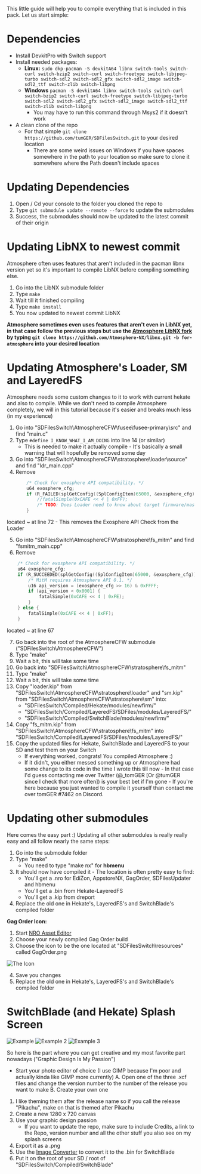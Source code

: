 This little guide will help you to compile everything that is included in this pack. Let us start simple:

# Dependencies

- Install DevkitPro with Switch support
- Install needed packages:
    - **Linux:** ```sudo dkp-pacman -S devkitA64 libnx switch-tools switch-curl switch-bzip2 switch-curl switch-freetype switch-libjpeg-turbo switch-sdl2 switch-sdl2_gfx switch-sdl2_image switch-sdl2_ttf switch-zlib switch-libpng```
    - **Windows** ```pacman -S devkitA64 libnx switch-tools switch-curl switch-bzip2 switch-curl switch-freetype switch-libjpeg-turbo switch-sdl2 switch-sdl2_gfx switch-sdl2_image switch-sdl2_ttf switch-zlib switch-libpng```
        - You may have to run this command through Msys2 if it doesn't work
- A clean clone of the repo
    - For that simple ```git clone https://github.com/tumGER/SDFilesSwitch.git``` to your desired location
        - There are some weird issues on Windows if you have spaces somewhere in the path to your location so make sure to clone it somewhere where the Path doesn't include spaces


# Updating Dependencies

1. Open / Cd your console to the folder you cloned the repo to
2. Type ```git submodule update --remote --force``` to update the submodules
3. Success, the submodules should now be updated to the latest commit of their origin

# Updating LibNX to newest commit

Atmosphere often uses features that aren't included in the pacman libnx version yet so it's important to compile LibNX before compiling something else.

1. Go into the LibNX submodule folder
2. Type ```make```
3. Wait till it finished compiling
4. Type ```make install```
5. You now updated to newest commit LibNX

**Atmosphere sometimes even uses features that aren't even in LibNX yet, in that case follow the previous steps but use the [Atmosphere LibNX fork](https://github.com/Atmosphere-NX/libnx/tree/for-atmosphere) by typing ```git clone https://github.com/Atmosphere-NX/libnx.git -b for-atmosphere``` into your desired location**

# Updating Atmosphere's Loader, SM and LayeredFS

Atmosphere needs some custom changes to it to work with current hekate and also to compile. While we don't need to compile Atmosphere completely, we will in this tutorial because it's easier and breaks much less (in my experience)

1. Go into "SDFilesSwitch\AtmosphereCFW\fusee\fusee-primary\src" and find "main.c"
2. Type ```#define I_KNOW_WHAT_I_AM_DOING``` into line 14 (or similar)
    - This is needed to make it actually compile - It's basically a small warning that will hopefully be removed some day
3. Go into "SDFilesSwitch\AtmosphereCFW\stratosphere\loader\source" and find "ldr_main.cpp"
4. Remove
    ```cpp 
        /* Check for exosphere API compatibility. */
        u64 exosphere_cfg;
        if (R_FAILED(splGetConfig((SplConfigItem)65000, &exosphere_cfg))) {
            //fatalSimple(0xCAFE << 4 | 0xFF);
            /* TODO: Does Loader need to know about target firmware/master key revision? If so, extract from exosphere_cfg. */
        }
    ```
located ~ at line 72
    - This removes the Exosphere API Check from the Loader
    
5. Go into "SDFilesSwitch\AtmosphereCFW\stratosphere\fs_mitm" and find "fsmitm_main.cpp"
6. Remove
```cpp
    /* Check for exosphere API compatibility. */
    u64 exosphere_cfg;
    if (R_SUCCEEDED(splGetConfig((SplConfigItem)65000, &exosphere_cfg))) {
        /* MitM requires Atmosphere API 0.1. */
        u16 api_version = (exosphere_cfg >> 16) & 0xFFFF;
        if (api_version < 0x0001) {
            fatalSimple(0xCAFE << 4 | 0xFE);
        }
    } else {
        fatalSimple(0xCAFE << 4 | 0xFF);
    }
```
located ~ at line 67

7. Go back into the root of the AtmosphereCFW submodule ("SDFilesSwitch\AtmosphereCFW")
8. Type "make"
9. Wait a bit, this will take some time
10. Go back into "SDFilesSwitch\AtmosphereCFW\stratosphere\fs_mitm"
11. Type "make"
12. Wait a bit, this will take some time
13. Copy "loader.kip" from "SDFilesSwitch\AtmosphereCFW\stratosphere\loader" and "sm.kip" from "SDFilesSwitch\AtmosphereCFW\stratosphere\sm" into:
    - "SDFilesSwitch/Compiled/Hekate/modules/newfirm/"
    - "SDFilesSwitch/Compiled/LayeredFS/SDFiles/modules/LayeredFS/"
    - "SDFilesSwitch/Compiled/SwitchBlade/modules/newfirm/"
14. Copy "fs_mitm.kip" from "SDFilesSwitch\AtmosphereCFW\stratosphere\fs_mitm" into "SDFilesSwitch/Compiled/LayeredFS/SDFiles/modules/LayeredFS/"
15. Copy the updated files for Hekate, SwitchBlade and LayeredFS to your SD and test them on your Switch
    - If everything worked, congrats! You compiled Atmosphere :)
    - If it didn't, you either messed something up or Atmosphere had some change to its code in the time I wrote this till now - In that case I'd guess contacting me over Twitter (@_tomGER [Or @tumGER since I check that more often]) is your best bet if I'm gone - If you're here because you just wanted to compile it yourself than contact me over tomGER
    \#7462 on Discord.

# Updating other submodules

Here comes the easy part :) Updating all other submodules is really really easy and all follow nearly the same steps:

1. Go into the submodule folder
2. Type "make"
    - You need to type "make nx" for **hbmenu**
3. It should now have compiled it - The location is often pretty easy to find:
    - You'll get a .nro for EdiZon, AppstoreNX, GagOrder, SDFilesUpdater and hbmenu
    - You'll get a .bin from Hekate-LayeredFS
    - You'll get a .kip from dreport
4. Replace the old one in Hekate's, LayeredFS's and SwitchBlade's compiled folder

**Gag Order Icon:**

1. Start [NRO Asset Editor](https://github.com/vgmoose/nro-asset-editor/releases)
2. Choose your newly compiled Gag Order build
3. Choose the icon to be the one located at "SDFilesSwitch\resources" called GagOrder.png

![The Icon](/resources/GagOrder.png)

4. Save you changes
5. Replace the old one in Hekate's, LayeredFS's and SwitchBlade's compiled folder

# SwitchBlade (and Hekate) Splash Screen

![Example](/resources/Steins;Splash.png)
![Example 2](/resources/Splash-tomNX.png)
![Example 3](/resources/splash.png)

So here is the part where you can get creative and my most favorite part nowadays ("Graphic Design Is My Passion")

- Start your photo editor of choice (I use GIMP because I'm poor and actually kinda like GIMP more currently)
A. Open one of the three .xcf files and change the version number to the number of the release you want to make
B. Create your own one

1. I like theming them after the release name so if you call the release "Pikachu", make on that is themed after Pikachu
2. Create a new 1280 x 720 canvas
3. Use your graphic design passion
    - If you want to update the repo, make sure to include Credits, a link to the Repo, version number and all the other stuff you also see on my splash screens 
4. Export it as a .png
5. Use the [Image Converter](https://github.com/StevenMattera/SwitchBlade-ImageConverter/releases) to convert it to the .bin for SwitchBlade
6. Put it on the root of your SD / root of "SDFilesSwitch/Compiled/SwitchBlade"

    
